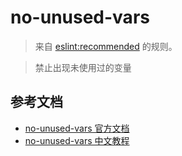 # no-unused-vars

> 来自 [eslint:recommended](https://eslint.org/docs/rules/) 的规则。

> 禁止出现未使用过的变量

## 参考文档

- [no-unused-vars 官方文档](https://eslint.org/docs/rules/no-unused-vars)
- [no-unused-vars 中文教程](https://eslint.cn/docs/rules/no-unused-vars)
